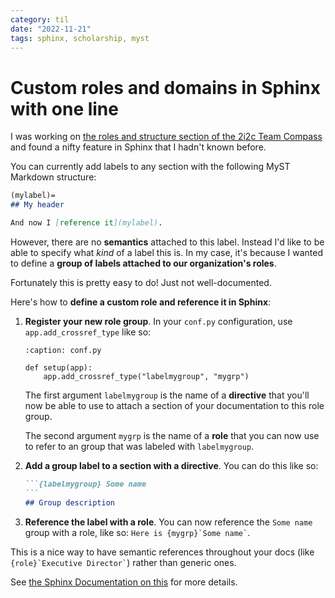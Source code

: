```yaml
---
category: til
date: "2022-11-21"
tags: sphinx, scholarship, myst
---
```


# Custom roles and domains in Sphinx with one line

I was working on [the roles and structure section of the 2i2c Team Compass](https://compass.2i2c.org) and found a nifty feature in Sphinx that I hadn't known before.

You can currently add labels to any section with the following MyST Markdown structure:

```md
(mylabel)=
## My header

And now I [reference it](mylabel).
```

However, there are no **semantics** attached to this label.
Instead I'd like to be able to specify what _kind_ of a label this is.
In my case, it's because I wanted to define a **group of labels attached to our organization's roles**.

Fortunately this is pretty easy to do!
Just not well-documented.

Here's how to **define a custom role and reference it in Sphinx**:

1. **Register your new role group**. In your `conf.py` configuration, use `app.add_crossref_type` like so:
   
   ```{code-block} python
   :caption: conf.py

   def setup(app):
       app.add_crossref_type("labelmygroup", "mygrp")
   ```

   The first argument `labelmygroup` is the name of a **directive** that you'll now be able to use to attach a section of your documentation to this role group.

   The second argument `mygrp` is the name of a **role** that you can now use to refer to an group that was labeled with `labelmygroup`.
2. **Add a group label to a section with a directive**. You can do this like so:

   ````md
   ```{labelmygroup} Some name
   ```
   ## Group description
   ````

3. **Reference the label with a role**. You can now reference the `Some name` group with a role, like so: `` Here is {mygrp}`Some name` ``.
   
This is a nice way to have semantic references throughout your docs (like `` {role}`Executive Director` ``) rather than generic ones.

See [the Sphinx Documentation on this](https://www.sphinx-doc.org/en/master/extdev/appapi.html#sphinx.application.Sphinx.add_crossref_type) for more details.
